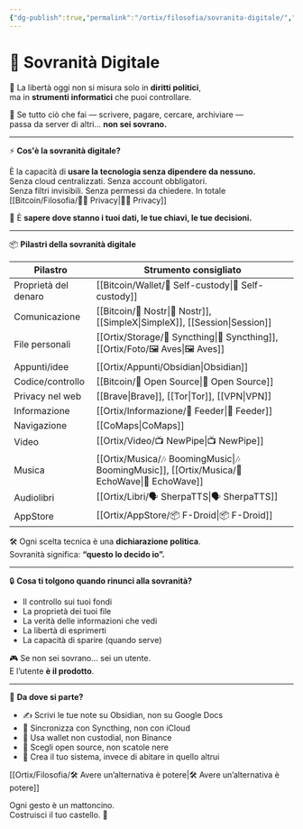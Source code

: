 ```yaml
---
{"dg-publish":true,"permalink":"/ortix/filosofia/sovranita-digitale/","title":"🧭 Sovranità Digitale: il controllo inizia da te","tags":["SovranitàDigitale","Libertà","OpenSource","Privacy","Bitcoin","SelfCustody"]}
---
```



# 🧭 Sovranità Digitale

🧠 La libertà oggi non si misura solo in **diritti politici**,  
ma in **strumenti informatici** che puoi controllare.

📱 Se tutto ciò che fai — scrivere, pagare, cercare, archiviare —  
passa da server di altri… **non sei sovrano.**

---

⚡ **Cos'è la sovranità digitale?**

È la capacità di **usare la tecnologia senza dipendere da nessuno.**  
Senza cloud centralizzati. Senza account obbligatori.  
Senza filtri invisibili. Senza permessi da chiedere. In totale [[Bitcoin/Filosofia/🕵️‍♂️ Privacy\|🕵️‍♂️ Privacy]]

🎯 È **sapere dove stanno i tuoi dati, le tue chiavi, le tue decisioni.**

---

📦 **Pilastri della sovranità digitale**

| Pilastro             | Strumento consigliato                  |
| -------------------- | -------------------------------------- |
| Proprietà del denaro | [[Bitcoin/Wallet/🔐 Self-custody\|🔐 Self-custody]]                    |
| Comunicazione        | [[Bitcoin/📡 Nostr\|📡 Nostr]], [[SimpleX\|SimpleX]], [[Session\|Session]] |
| File personali       | [[Ortix/Storage/🔄 Syncthing\|🔄 Syncthing]], [[Ortix/Foto/🖼️ Aves\|🖼️ Aves]]         |
| Appunti/idee         | [[Ortix/Appunti/Obsidian\|Obsidian]]                        |
| Codice/controllo     | [[Bitcoin/🧬 Open Source\|🧬 Open Source]]                     |
| Privacy nel web      | [[Brave\|Brave]], [[Tor\|Tor]], [[VPN\|VPN]]            |
| Informazione         | [[Ortix/Informazione/📰 Feeder\|📰 Feeder]]                          |
| Navigazione          | [[CoMaps\|CoMaps]]                             |
| Video                | [[Ortix/Video/📺 NewPipe\|📺 NewPipe]]                         |
| Musica               | [[Ortix/Musica/🎶 BoomingMusic\|🎶 BoomingMusic]], [[Ortix/Musica/🎵 EchoWave\|🎵 EchoWave]]        |
| Audiolibri           | [[Ortix/Libri/🗣️ SherpaTTS\|🗣️ SherpaTTS]]                      |
| AppStore             | [[Ortix/AppStore/📦 F-Droid\|📦 F-Droid]]                         |

🛠️ Ogni scelta tecnica è una **dichiarazione politica**.  
Sovranità significa: **“questo lo decido io”.**

---

🔒 **Cosa ti tolgono quando rinunci alla sovranità?**

- Il controllo sui tuoi fondi  
- La proprietà dei tuoi file  
- La verità delle informazioni che vedi  
- La libertà di esprimerti  
- La capacità di sparire (quando serve)

🎮 Se non sei sovrano… sei un utente.  
E l’utente **è il prodotto**.

---

🧱 **Da dove si parte?**

- ✍️ Scrivi le tue note su Obsidian, non su Google Docs  
- 💾 Sincronizza con Syncthing, non con iCloud  
- 🔐 Usa wallet non custodial, non Binance  
- 🧬 Scegli open source, non scatole nere  
- 🧠 Crea il tuo sistema, invece di abitare in quello altrui

[[Ortix/Filosofia/🛠️ Avere un’alternativa è potere\|🛠️ Avere un’alternativa è potere]]

Ogni gesto è un mattoncino.  
Costruisci il tuo castello. 🏰



